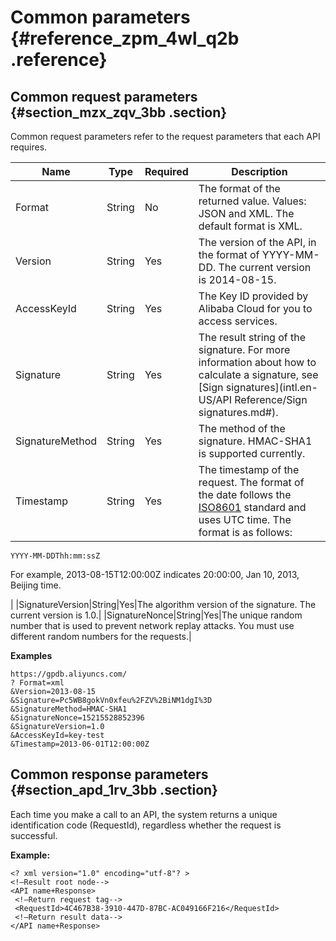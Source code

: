 # Common parameters {#reference_zpm_4wl_q2b .reference}

## Common request parameters {#section_mzx_zqv_3bb .section}

Common request parameters refer to the request parameters that each API requires.

|Name|Type|Required|Description|
|----|----|--------|-----------|
|Format|String|No|The format of the returned value. Values: JSON and XML. The default format is XML.|
|Version|String|Yes|The version of the API, in the format of YYYY-MM-DD. The current version is 2014-08-15.|
|AccessKeyId|String|Yes|The Key ID provided by Alibaba Cloud for you to access services.|
|Signature|String|Yes|The result string of the signature. For more information about how to calculate a signature, see [Sign signatures](intl.en-US/API Reference/Sign signatures.md#).|
|SignatureMethod|String|Yes|The method of the signature. HMAC-SHA1 is supported currently.|
|Timestamp|String|Yes| The timestamp of the request. The format of the date follows the [ISO8601](http://zh.wikipedia.org/wiki/ISO_8601) standard and uses UTC time. The format is as follows:

```
YYYY-MM-DDThh:mm:ssZ
```

 For example, 2013-08-15T12:00:00Z indicates 20:00:00, Jan 10, 2013, Beijing time.

 |
|SignatureVersion|String|Yes|The algorithm version of the signature. The current version is 1.0.|
|SignatureNonce|String|Yes|The unique random number that is used to prevent network replay attacks. You must use different random numbers for the requests.|

**Examples**

```
https://gpdb.aliyuncs.com/ 
? Format=xml 
&Version=2013-08-15 
&Signature=Pc5WB8gokVn0xfeu%2FZV%2BiNM1dgI%3D  
&SignatureMethod=HMAC-SHA1 
&SignatureNonce=15215528852396 
&SignatureVersion=1.0 
&AccessKeyId=key-test 
&Timestamp=2013-06-01T12:00:00Z

```

## Common response parameters {#section_apd_1rv_3bb .section}

Each time you make a call to an API, the system returns a unique identification code \(RequestId\), regardless whether the request is successful.

**Example:**

```
<? xml version="1.0" encoding="utf-8"? >  
<!—Result root node--> 
<API name+Response> 
 <!—Return request tag--> 
 <RequestId>4C467B38-3910-447D-87BC-AC049166F216</RequestId> 
 <!—Return result data--> 
</API name+Response> 

```

